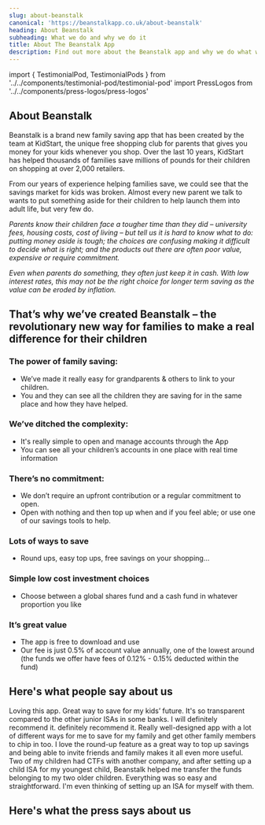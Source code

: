 ```yaml
---
slug: about-beanstalk
canonical: 'https://beanstalkapp.co.uk/about-beanstalk'
heading: About Beanstalk
subheading: What we do and why we do it
title: About The Beanstalk App
description: Find out more about the Beanstalk app and why we do what we do.
---
```


import { TestimonialPod, TestimonialPods } from '../../components/testimonial-pod/testimonial-pod'
import PressLogos from '../../components/press-logos/press-logos'

## About Beanstalk

Beanstalk is a brand new family saving app that has been created by the team at KidStart, the unique free shopping club for parents that gives you money for your kids whenever you shop. Over the last 10 years, KidStart has helped thousands of families save millions of pounds for their children on shopping at over 2,000 retailers.

From our years of experience helping families save, we could see that the savings market for kids was broken. Almost every new parent we talk to wants to put something aside for their children to help launch them into adult life, but very few do.   

*Parents know their children face a tougher time than they did – university fees, housing costs, cost of living – but tell us it is hard to know what to do: putting money aside is tough; the choices are confusing making it difficult to decide what is right; and the products out there are often poor value, expensive or require commitment.*

*Even when parents do something, they often just keep it in cash. With low interest rates, this may not be the right choice for longer term saving as the value can be eroded by inflation.*


## That’s why we’ve created Beanstalk – the revolutionary new way for families to make a real difference for their children

### The power of family saving: 
* We’ve made it really easy for grandparents & others to link to your children. 
* You and they can see all the children they are saving for in the same place and how they have helped. 

### We’ve ditched the complexity: 
* It's really simple to open and manage accounts through the App
* You can see all your children’s accounts in one place with real time information

### There’s no commitment: 
* We don’t require an upfront contribution or a regular commitment to open. 
* Open with nothing and then top up when and if you feel able; or use one of our savings tools to help.

### Lots of ways to save
* Round ups, easy top ups, free savings on your shopping…

### Simple low cost investment choices
* Choose between a global shares fund and a cash fund in whatever proportion you like

### It’s great value
* The app is free to download and use
* Our fee is just 0.5% of account value annually, one of the lowest around (the funds we offer have fees of 0.12% - 0.15% deducted within the fund)



## Here's what people say about us

<TestimonialPods>
  <TestimonialPod author='Oluwatosin Akisanya'>
    Loving this app. Great way to save for my kids’ future. It's so transparent compared to the other junior ISAs in some banks. I will definitely recommend it. definitely recommend it.
  </TestimonialPod>

  <TestimonialPod author='Veli Aghdiran'>
    Really well-designed app with a lot of different ways for me to save for my family and get other family members to chip in too. I love the round-up feature as a great way to top up savings and being able to invite friends and family makes it all even more useful.
  </TestimonialPod>

  <TestimonialPod author='K Stephenson'>
    Two of my children had CTFs with another company, and after setting up a child ISA for my youngest child, Beanstalk helped me transfer the funds belonging to my two older children. Everything was so easy and straightforward. I'm even thinking of setting up an ISA for myself with them.
  </TestimonialPod>
</TestimonialPods>

## Here's what the press says about us

<PressLogos/>
